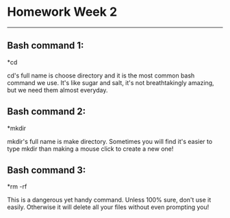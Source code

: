 # Homework Week 2

---

## Bash command 1:

\*cd

cd's full name is choose directory and it is the most common bash command we use. It's like sugar and salt, it's not breathtakingly amazing, but we need them almost everyday.

## Bash command 2:

\*mkdir

mkdir's full name is make directory. Sometimes you will find it's easier to type mkdir than making a mouse click to create a new one!

## Bash command 3:

\*rm -rf

This is a dangerous yet handy command. Unless 100% sure, don't use it easily. Otherwise it will delete all your files without even prompting you!
